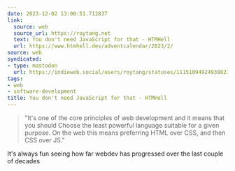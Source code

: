 ```yaml
---
date: 2023-12-02 13:00:51.712837
link:
  source: web
  source_url: https://roytang.net
  text: You don't need JavaScript for that - HTMHell
  url: https://www.htmhell.dev/adventcalendar/2023/2/
source: web
syndicated:
- type: mastodon
  url: https://indieweb.social/users/roytang/statuses/111510949249300231
tags:
- web
- software-development
title: You don't need JavaScript for that - HTMHell
---
```


> "It's one of the core principles of web development and it means that you should Choose the least powerful language suitable for a given purpose. On the web this means preferring HTML over CSS, and then CSS over JS."

It's always fun seeing how far webdev has progressed over the last couple of decades